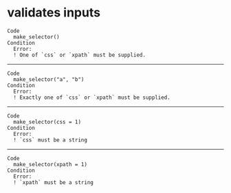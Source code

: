 # validates inputs

    Code
      make_selector()
    Condition
      Error:
      ! One of `css` or `xpath` must be supplied.

---

    Code
      make_selector("a", "b")
    Condition
      Error:
      ! Exactly one of `css` or `xpath` must be supplied.

---

    Code
      make_selector(css = 1)
    Condition
      Error:
      ! `css` must be a string

---

    Code
      make_selector(xpath = 1)
    Condition
      Error:
      ! `xpath` must be a string

